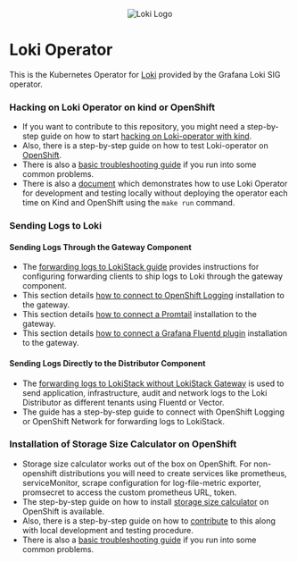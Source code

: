 <p align="center"><img src="../docs/sources/logo.png" alt="Loki Logo"></p>

# Loki Operator

This is the Kubernetes Operator for [Loki](https://grafana.com/docs/loki/latest/)
provided by the Grafana Loki SIG operator.

### Hacking on Loki Operator on kind or OpenShift

* If you want to contribute to this repository, you might need a step-by-step guide on how to start [hacking on Loki-operator with kind](https://github.com/agardiman/loki/blob/main/operator/docs/operator/hack_loki_operator.md#hacking-using-kind).
* Also, there is a step-by-step guide on how to test Loki-operator on [OpenShift](https://github.com/agardiman/loki/blob/main/operator/docs/operator/hack_loki_operator.md#hacking-on-openshift).
* There is also a [basic troubleshooting guide](https://github.com/agardiman/loki/blob/main/operator/docs/operator/hack_loki_operator.md#basic-troubleshooting) if you run into some common problems.
* There is also a [document](https://github.com/agardiman/loki/blob/main/operator/docs/operator/hack_operator_make_run.md) which demonstrates how to use Loki Operator for development and testing locally without deploying the operator each time on Kind and OpenShift using the `make run` command.

### Sending Logs to Loki

#### Sending Logs Through the Gateway Component

* The [forwarding logs to LokiStack guide](https://github.com/agardiman/loki/blob/main/operator/docs/user-guides/forwarding_logs_to_gateway.md) provides instructions for configuring forwarding clients to ship logs to Loki through the gateway component.
* This section details [how to connect to OpenShift Logging](https://github.com/agardiman/loki/blob/main/operator/docs/user-guides/forwarding_logs_to_gateway.md#openshift-logging) installation to the gateway.
* This section details [how to connect a Promtail](https://github.com/agardiman/loki/blob/main/operator/docs/user-guides/forwarding_logs_to_gateway.md#promtail) installation to the gateway.
* This section details [how to connect a Grafana Fluentd plugin](https://github.com/agardiman/loki/blob/main/operator/docs/user-guides/forwarding_logs_to_gateway.md#fluentd) installation to the gateway.

#### Sending Logs Directly to the Distributor Component

* The [forwarding logs to LokiStack without LokiStack Gateway](https://github.com/agardiman/loki/blob/main/operator/docs/user-guides/forwarding_logs_without_gateway.md) is used to send application, infrastructure, audit and network logs to the Loki Distributor as different tenants using Fluentd or Vector.
* The guide has a step-by-step guide to connect with OpenShift Logging or OpenShift Network for forwarding logs to LokiStack.

### Installation of Storage Size Calculator on OpenShift

* Storage size calculator works out of the box on OpenShift. For non-openshift distributions you will need to create services like prometheus, serviceMonitor, scrape configuration for log-file-metric exporter, promsecret to access the custom prometheus URL, token.
* The step-by-step guide on how to install [storage size calculator](https://github.com/agardiman/loki/blob/main/operator/docs/operator/storage_size_calculator.md) on OpenShift is available.
* Also, there is a step-by-step guide on how to [contribute](https://github.com/agardiman/loki/blob/main/operator/docs/operator/storage_size_calculator.md#contribution) to this along with local development and testing procedure.
* There is also a [basic troubleshooting guide](https://github.com/agardiman/loki/blob/main/operator/docs/operator/storage_size_calculator.md#troubleshooting) if you run into some common problems.
